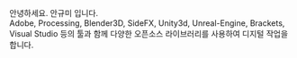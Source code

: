 안녕하세요. 안규미 입니다. <br>
Adobe, Processing, Blender3D, SideFX, Unity3d, Unreal-Engine, Brackets, Visual Studio 등의 툴과 함께 다양한 오픈소스 라이브러리를 사용하여 디지털 작업을 합니다. <br>


